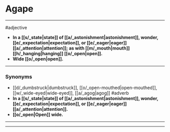 # Agape
---
#adjective
- **In a [[s/_state|state]] of [[a/_astonishment|astonishment]], wonder, [[e/_expectation|expectation]], or [[e/_eager|eager]] [[a/_attention|attention]]; as with [[m/_mouth|mouth]] [[h/_hanging|hanging]] [[o/_open|open]].**
- **Wide [[o/_open|open]].**
---
### Synonyms
- [[d/_dumbstruck|dumbstruck]], [[o/_open-mouthed|open-mouthed]], [[w/_wide-eyed|wide-eyed]], [[a/_agog|agog]]
#adverb
- **In a [[s/_state|state]] of [[a/_astonishment|astonishment]], wonder, [[e/_expectation|expectation]], or [[e/_eager|eager]] [[a/_attention|attention]].**
- **[[o/_open|Open]] wide.**
---
---
